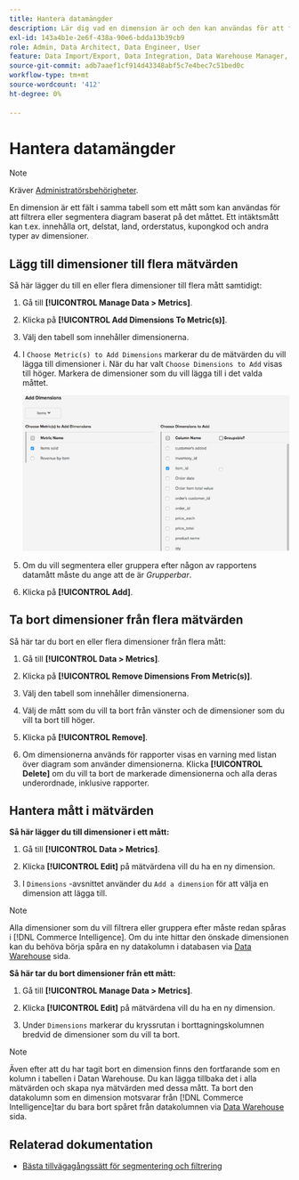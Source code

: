 ```yaml
---
title: Hantera datamängder
description: Lär dig vad en dimension är och den kan användas för att filtrera eller segmentera diagram baserat på ett mätvärde.
exl-id: 143a4b1e-2e6f-438a-90e6-bdda13b39cb9
role: Admin, Data Architect, Data Engineer, User
feature: Data Import/Export, Data Integration, Data Warehouse Manager, Commerce Tables
source-git-commit: adb7aaef1cf914d43348abf5c7e4bec7c51bed0c
workflow-type: tm+mt
source-wordcount: '412'
ht-degree: 0%

---
```


# Hantera datamängder

>[!NOTE]
>
>Kräver [Administratörsbehörigheter](../../administrator/user-management/user-management.md).

En dimension är ett fält i samma tabell som ett mått som kan användas för att filtrera eller segmentera diagram baserat på det måttet. Ett intäktsmått kan t.ex. innehålla ort, delstat, land, orderstatus, kupongkod och andra typer av dimensioner.

## Lägg till dimensioner till flera mätvärden

Så här lägger du till en eller flera dimensioner till flera mått samtidigt:

1. Gå till **[!UICONTROL Manage Data > Metrics]**.

1. Klicka på **[!UICONTROL Add Dimensions To Metric(s)]**.

1. Välj den tabell som innehåller dimensionerna.

1. I `Choose Metric(s) to Add Dimensions` markerar du de mätvärden du vill lägga till dimensioner i. När du har valt `Choose Dimensions to Add` visas till höger. Markera de dimensioner som du vill lägga till i det valda måttet.

   ![](../../assets/Add_Dimensions.png)

1. Om du vill segmentera eller gruppera efter någon av rapportens datamått måste du ange att de är _Grupperbar_.

1. Klicka på **[!UICONTROL Add]**.

## Ta bort dimensioner från flera mätvärden

Så här tar du bort en eller flera dimensioner från flera mått:

1. Gå till **[!UICONTROL Data > Metrics]**.

1. Klicka på **[!UICONTROL Remove Dimensions From Metric(s)]**.

1. Välj den tabell som innehåller dimensionerna.

1. Välj de mått som du vill ta bort från vänster och de dimensioner som du vill ta bort till höger.

1. Klicka på **[!UICONTROL Remove]**.

1. Om dimensionerna används för rapporter visas en varning med listan över diagram som använder dimensionerna. Klicka **[!UICONTROL Delete]** om du vill ta bort de markerade dimensionerna och alla deras underordnade, inklusive rapporter.

## Hantera mått i mätvärden

**Så här lägger du till dimensioner i ett mått:**

1. Gå till **[!UICONTROL Data > Metrics]**.

1. Klicka **[!UICONTROL Edit]** på mätvärdena vill du ha en ny dimension.

1. I `Dimensions` -avsnittet använder du `Add a dimension` för att välja en dimension att lägga till.

>[!NOTE]
>
>Alla dimensioner som du vill filtrera eller gruppera efter måste redan spåras i [!DNL Commerce Intelligence]. Om du inte hittar den önskade dimensionen kan du behöva börja spåra en ny datakolumn i databasen via [Data Warehouse](../data-warehouse-mgr/tour-dwm.md) sida.


**Så här tar du bort dimensioner från ett mått:**

1. Gå till **[!UICONTROL Manage Data > Metrics]**.

1. Klicka **[!UICONTROL Edit]** på mätvärdena vill du ha en ny dimension.

1. Under `Dimensions` markerar du kryssrutan i borttagningskolumnen bredvid de dimensioner som du vill ta bort.

>[!NOTE]
>
>Även efter att du har tagit bort en dimension finns den fortfarande som en kolumn i tabellen i Datan Warehouse. Du kan lägga tillbaka det i alla mätvärden och skapa nya mätvärden med dessa mått. Ta bort den datakolumn som en dimension motsvarar från [!DNL Commerce Intelligence]tar du bara bort spåret från datakolumnen via [Data Warehouse](../data-warehouse-mgr/tour-dwm.md) sida.

## Relaterad dokumentation

* [Bästa tillvägagångssätt för segmentering och filtrering](../../best-practices/segment-filter.md)
